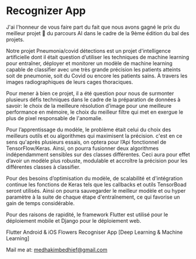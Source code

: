 #  Recognizer App

J'ai l'honneur de vous faire part du fait que nous avons gagné le prix du meilleur projet 🥇 du parcours AI dans le cadre de la 9ème édition du bal des projets.

Notre projet Pneumonia/covid détections est un projet d'intelligence artificielle dont il était question d’utiliser les techniques de machine learning pour entraîner, déployer et monitorer un modèle de machine learning capable de classifier avec une très grande précision les patients atteints soit de pneumonie, soit du Covid ou encore les patients sains. À travers les images radiographiques de leurs cages thoraciques.

Pour mener à bien ce projet, il a été question pour nous de surmonter plusieurs défis techniques dans le cadre de la préparation de données à savoir: le choix de la meilleure résolution d’image pour une meilleure performance en mémoire, le choix du meilleur filtre qui met en exergue le plus de pixel responsable de l'anomalie.

Pour l’apprentissage du modèle, le problème était celui du choix des meilleurs outils et ou algorithmes qui maximisent la précision. c'est en ce sens qu'après plusieurs essais, on optera pour l’Api fonctionnel de TensorFlow/Keras. Ainsi, on pourra fusionner deux algorithmes indépendamment sensibles sur des classes différentes. Ceci aura pour effet d’avoir un modèle plus robuste, modulable et accroître la précision pour les différentes classes à classifier.

Pour des besoins d’optimisation du modèle, de scalabilité et d'intégration continue les fonctions de Keras tels que les callbacks et outils TensorBoad seront utilisés. Ainsi on pourra sauvegarder le meilleur modèle et ou hyper paramètre à la suite de chaque étape d'entraînement, ce qui favorise un gain de temps considérable.

Pour des raisons de rapidité, le framework Flutter est utilisé pour le déploiement mobile et Django pour le déploiement web. 

Flutter Android & iOS Flowers Recogniser App [Deep Learning & Machine Learning]

Mail me at:
medhakimbedhief@gmail.com


